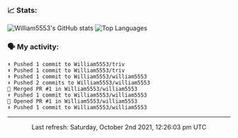 ### 📈 Stats:
![William5553's GitHub stats](https://github-readme-stats.vercel.app/api?username=william5553&show_icons=true)
![Top Languages](https://github-readme-stats.vercel.app/api/top-langs/?username=william5553&langs_count=10&layout=compact)

### 🗣 My activity:
```
⬆️ Pushed 1 commit to William5553/triv
⬆️ Pushed 1 commit to William5553/triv
⬆️ Pushed 1 commit to William5553/william5553
⬆️ Pushed 2 commits to William5553/william5553
🎉 Merged PR #1 in William5553/william5553
⬆️ Pushed 1 commit to William5553/william5553
💪 Opened PR #1 in William5553/william5553
⬆️ Pushed 1 commit to William5553/william5553
```

------------
<p align="center">Last refresh: Saturday, October 2nd 2021, 12:26:03 pm UTC</p>

